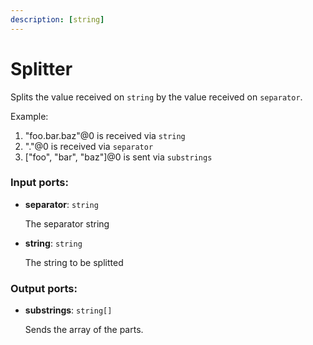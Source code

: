 ```yaml
---
description: [string]
---
```


# Splitter

Splits the  value received on `string` by the value received on `separator`.

Example:

1. "foo.bar.baz"@0 is received via `string`
2. "."@0 is received via `separator`
3. ["foo", "bar", "baz"]@0 is sent via `substrings`

### Input ports:

* __separator__: ` string `

    The separator string


* __string__: ` string `

    The string to be splitted

### Output ports:

* __substrings__: ` string[] `

    Sends the array of the parts.

